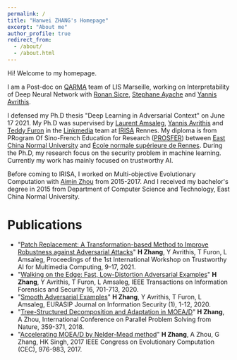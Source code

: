 ```yaml
---
permalink: /
title: "Hanwei ZHANG's Homepage"
excerpt: "About me"
author_profile: true
redirect_from: 
  - /about/
  - /about.html
---
```


Hi! Welcome to my homepage.

I am a Post-doc on [QARMA](https://qarma.lis-lab.fr/) team of LIS Marseille, working on Interpretability of Deep Neural Network with [Ronan Sicre](https://pageperso.lis-lab.fr/~ronan.sicre/wordpress/), [Stephane Ayache](https://stephane-ayache.pedaweb.univ-amu.fr/wordpress/) and [Yannis Avrithis](https://avrithis.net/). 

I defensed my Ph.D thesis "Deep Learning in Adversarial Context" on June 17 2021. My Ph.D was supervised by [Laurent Amsaleg](http://people.rennes.inria.fr/Laurent.Amsaleg/), [Yannis Avrithis](https://avrithis.net/) and [Teddy Furon](http://people.rennes.inria.fr/Teddy.Furon/website/Welcome.html) in the [Linkmedia](https://www-linkmedia.irisa.fr/) team at [IRISA](https://www.irisa.fr/) Rennes. 
My diploma is from PRogram Of Sino-French Education for Research ([PROSFER](http://www.ens-rennes.fr/prosfer/programme-prosfer-east-china-normal-university-276624.kjsp)) between [East China Normal University](https://www.ecnu.edu.cn/) and [École normale supérieure de Rennes](http://www.ens-rennes.fr/). 
During the Ph.D, my research focus on the security problem in machine learning. Currently my work has mainly focused on trustworthy AI.

Before coming to IRISA, I worked on Multi-objective Evolutionary Computation with [Aimin Zhou](https://faculty.ecnu.edu.cn/s/1949/t/22631/main.jspy) from 2015-2017. And I received my bachelor's degree in 2015 from Department of Computer Science and Technology, East China Normal University. 

Publications
===============
* "[Patch Replacement: A Transformation-based Method to Improve Robustness against Adversarial Attacks](https://hal.archives-ouvertes.fr/hal-03363999/file/workshop.pdf)"
__H Zhang__, Y Avrithis, T Furon, L Amsaleg,
Proceedings of the 1st International Workshop on Trustworthy AI for Multimedia Computing, 9-17, 2021.
* "[Walking on the Edge: Fast, Low-Distortion Adversarial Examples](https://arxiv.org/abs/1912.02153)"
__H Zhang__, Y Avrithis, T Furon, L Amsaleg,
IEEE Transactions on Information Forensics and Security 16, 701-713, 2020.
* "[Smooth Adversarial Examples](https://arxiv.org/abs/1903.11862)"
__H Zhang__, Y Avrithis, T Furon, L Amsaleg,
EURASIP Journal on Information Security (1), 1-12, 2020.
* "[Tree-Structured Decomposition and Adaptation in MOEA/D](https://link.springer.com/chapter/10.1007/978-3-319-99253-2_29)"
__H Zhang__, A Zhou,
International Conference on Parallel Problem Solving from Nature, 359-371, 2018.
* "[Accelerating MOEA/D by Nelder-Mead method](https://ieeexplore.ieee.org/document/7969414/)"
__H Zhang__, A Zhou, G Zhang, HK Singh,
2017 IEEE Congress on Evolutionary Computation (CEC), 976-983, 2017.


